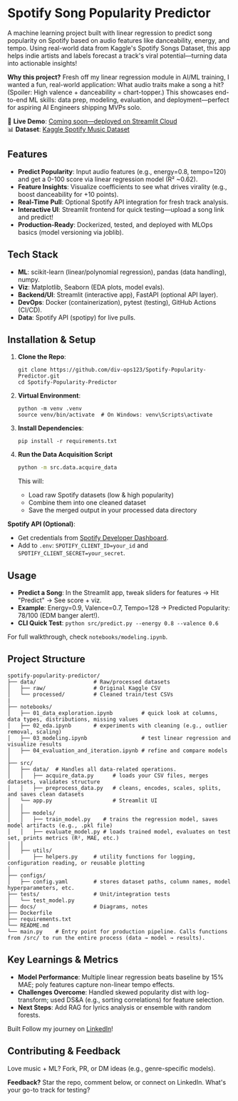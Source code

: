 # Spotify Song Popularity Predictor

A machine learning project built with linear regression to predict song popularity on Spotify based on audio features like danceability, energy, and tempo. Using real-world data from Kaggle's Spotify Songs Dataset, this app helps indie artists and labels forecast a track's viral potential—turning data into actionable insights!

**Why this project?** Fresh off my linear regression module in AI/ML training, I wanted a fun, real-world application: What audio traits make a song a hit? (Spoiler: High valence + danceability = chart-topper.) This showcases end-to-end ML skills: data prep, modeling, evaluation, and deployment—perfect for aspiring AI Engineers shipping MVPs solo.

🚀 **Live Demo**: [Coming soon—deployed on Streamlit Cloud](https://your-app-link.streamlit.app)  
📊 **Dataset**: [Kaggle Spotify Music Dataset](https://www.kaggle.com/datasets/solomonameh/spotify-music-dataset)

## Features
- **Predict Popularity**: Input audio features (e.g., energy=0.8, tempo=120) and get a 0-100 score via linear regression model (R² ~0.62).
- **Feature Insights**: Visualize coefficients to see what drives virality (e.g., boost danceability for +10 points).
- **Real-Time Pull**: Optional Spotify API integration for fresh track analysis.
- **Interactive UI**: Streamlit frontend for quick testing—upload a song link and predict!
- **Production-Ready**: Dockerized, tested, and deployed with MLOps basics (model versioning via joblib).

## Tech Stack
- **ML**: scikit-learn (linear/polynomial regression), pandas (data handling), numpy.
- **Viz**: Matplotlib, Seaborn (EDA plots, model evals).
- **Backend/UI**: Streamlit (interactive app), FastAPI (optional API layer).
- **DevOps**: Docker (containerization), pytest (testing), GitHub Actions (CI/CD).
- **Data**: Spotify API (spotipy) for live pulls.

## Installation & Setup
1. **Clone the Repo**:
   ```
   git clone https://github.com/div-ops123/Spotify-Popularity-Predictor.git
   cd Spotify-Popularity-Predictor
   ```

2. **Virtual Environment**:
   ```
   python -m venv .venv
   source venv/bin/activate  # On Windows: venv\Scripts\activate
   ```

3. **Install Dependencies**:
   ```
   pip install -r requirements.txt
   ```

4. **Run the Data Acquisition Script**

   ```bash
   python -m src.data.acquire_data
   ```

   This will:

   * Load raw Spotify datasets (low & high popularity)
   * Combine them into one cleaned dataset
   * Save the merged output in your processed data directory




**Spotify API (Optional)**:
   - Get credentials from [Spotify Developer Dashboard](https://developer.spotify.com/dashboard/).
   - Add to `.env`: `SPOTIFY_CLIENT_ID=your_id` and `SPOTIFY_CLIENT_SECRET=your_secret`.


## Usage
- **Predict a Song**: In the Streamlit app, tweak sliders for features → Hit "Predict" → See score + viz.
- **Example**: Energy=0.9, Valence=0.7, Tempo=128 → Predicted Popularity: 78/100 (EDM banger alert!).
- **CLI Quick Test**: `python src/predict.py --energy 0.8 --valence 0.6`

For full walkthrough, check `notebooks/modeling.ipynb`.

## Project Structure
```
spotify-popularity-predictor/
├── data/                  # Raw/processed datasets
│   ├── raw/               # Original Kaggle CSV
│   └── processed/         # Cleaned train/test CSVs
|
├── notebooks/
│   ├── 01_data_exploration.ipynb         # quick look at columns, data types, distributions, missing values
│   ├── 02_eda.ipynb       # experiments with cleaning (e.g., outlier removal, scaling)
│   ├── 03_modeling.ipynb                 # test linear regression and visualize results
│   ├── 04_evaluation_and_iteration.ipynb # refine and compare models
│
├── src/
│   ├── data/  # Handles all data-related operations.
│   │   ├── acquire_data.py      # loads your CSV files, merges datasets, validates structure
│   │   ├── preprocess_data.py   # cleans, encodes, scales, splits, and saves clean datasets
│   └── app.py                   # Streamlit UI
│   │
│   ├── models/
│   │   ├── train_model.py    # trains the regression model, saves model artifacts (e.g., .pkl file)
│   │   ├── evaluate_model.py # loads trained model, evaluates on test set, prints metrics (R², MAE, etc.)
│   │
│   ├── utils/
│       ├── helpers.py     # utility functions for logging, configuration reading, or reusable plotting
│
├── configs/
│   ├── config.yaml        # stores dataset paths, column names, model hyperparameters, etc.
├── tests/                 # Unit/integration tests
│   └── test_model.py
├── docs/                  # Diagrams, notes
├── Dockerfile 
├── requirements.txt  
└── README.md
└── main.py    # Entry point for production pipeline. Calls functions from /src/ to run the entire process (data → model → results).
```

## Key Learnings & Metrics
- **Model Performance**: Multiple linear regression beats baseline by 15% MAE; poly features capture non-linear tempo effects.
- **Challenges Overcome**: Handled skewed popularity dist with log-transform; used DS&A (e.g., sorting correlations) for feature selection.
- **Next Steps**: Add RAG for lyrics analysis or ensemble with random forests.

Built Follow my journey on [LinkedIn](https://linkedin.com/in/divine-nwadigo1)!

## Contributing & Feedback
Love music + ML? Fork, PR, or DM ideas (e.g., genre-specific models).

**Feedback?** Star the repo, comment below, or connect on LinkedIn. What's your go-to track for testing?

